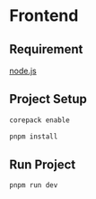 # Frontend

## Requirement

[node.js](https://nodejs.org/)

## Project Setup

```bash
corepack enable

pnpm install
```

## Run Project

```bash
pnpm run dev
```